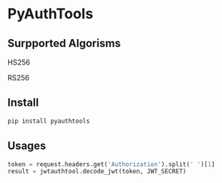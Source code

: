# PyAuthTools

## Surpported Algorisms
HS256

RS256


## Install
```python
pip install pyauthtools
```

## Usages
```python
token = request.headers.get('Authorization').split(' ')[1]
result = jwtauthtool.decode_jwt(token, JWT_SECRET)
```
